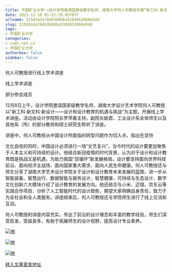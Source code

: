```yaml
---
title: 中国矿业大学->设计学院邀请国家级教学名师、湖南大学何人可教授开展“新工科·新文科·新设计——设计和设计教育的机遇与挑战”学术讲座 | cumt.net.cn
date: 2021-12-10 01:22:29.057837
urlname: 21583a2e78db3b0dba510d652868e5dd
slug: 21583a2e78db3b0dba510d652868e5dd
tags: 
- 中国矿业大学
categories:
- cumt.net.cn
- 中国矿业大学
authorbox: false
sidebar: false
---
```

何人可教授进行线上学术讲座

线上学术讲座

部分参会成员

12月8日上午，设计学院邀请国家级教学名师、湖南大学设计艺术学院何人可教授以“新工科·新文科·新设计——设计和设计教育的机遇与挑战”为主题，开展线上学术讲座。活动由设计学院院长罗萍嘉主持，副院长姚君、工业设计系全体师生以及其他系（所）的部分教师和硕士研究生聆听了讲座。

讲座中，何人可教授从中国设计所面临的转型问题作为切入点，指出在坚持
<!--more-->
文化自信的同时，中国设计必须进行一场“文艺复兴”，当今时代的设计要更加聚焦于人本主义和可持续的设计。他结合新冠疫情的时代背景，认为对于设计和设计教育既是挑战又是机遇，为助力我国“双循环”新发展格局，设计要坚持面向世界科技前沿、面向经济主战场、面向国家重大需求、面向人民生命健康。何人可教授还与师生分享了湖南大学艺术设计学院关于设计和设计教育未来发展的蓝图，进一步从智能装备、智慧出行、数据智能与服务设计、智慧健康、可持续与生态设计、数字文化创新六大模块介绍了设计教育的发展方向。他还结合与小米、迈瑞、京东云等实践合作项目，分析了人工智能时代的设计趋势，期望大家明确自身责任，致力于为全社会和全人类服务。讲座结束后，何人可教授还与学院师生进行了线上交流和互动。

何人可教授的讲座内容充实，传达了前沿的设计理念和丰富的教学经验，师生们深受启发、受益良多，有助于拓展师生的设计视野，提高设计专业素养。

![图](http://xwzx.cumt.edu.cn/_upload/article/images/ce/74/df68145f49c19790de7b85e1bb4e/a13f527e-4f28-40ec-baff-8679898dc35f.png)

![图](http://xwzx.cumt.edu.cn/_upload/article/images/ce/74/df68145f49c19790de7b85e1bb4e/ba09a41a-326a-4b09-a6f9-bc338b79178c.jpg)

![图](http://xwzx.cumt.edu.cn/_upload/article/images/ce/74/df68145f49c19790de7b85e1bb4e/a6356d53-3db4-4ae1-bc2b-cc257b08db06.jpg)

[转入文章首发地址](http://xwzx.cumt.edu.cn/5c/16/c523a613398/page.htm)